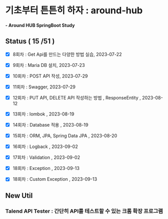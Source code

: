 # 기초부터 튼튼히 하자 : around-hub

#### - Around HUB SpringBoot Study

## Status ( 15 /51 )

- [x] 8회차 : Get Api를 만드는 다양한 방법 실습, 2023-07-22
- [x] 9회차 : Maria DB 설치, 2023-07-23
- [x] 10회차 : POST API 작성, 2023-07-29
- [x] 11회차 : Swagger, 2023-07-29
- [x] 12회차 : PUT API, DELETE API 작성하는 방법 , ResponseEntity , 2023-08-12
- [x] 13회차 : lombok , 2023-08-19
- [x] 14회차 : Database 적용 , 2023-08-19
- [x] 15회차 : ORM, JPA, Spring Data JPA , 2023-08-20
- [x] 16회차 : Logback , 2023-09-02
- [x] 17회차 : Validation , 2023-09-02
- [x] 18회차 : Exception , 2023-09-13
- [x] 18회차 : Custom Exception , 2023-09-13


## New Util

### Talend API Tester : 간단히 API를 테스트할 수 있는 크롬 확장 프로그램
